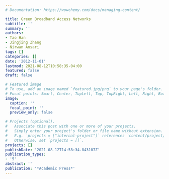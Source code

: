 ```yaml
---
# Documentation: https://wowchemy.com/docs/managing-content/

title: Green Broadband Access Networks
subtitle: ''
summary: ''
authors:
- Tao Han
- Jingjing Zhang
- Nirwan Ansari
tags: []
categories: []
date: '2012-11-01'
lastmod: 2021-08-12T10:58:35-04:00
featured: false
draft: false

# Featured image
# To use, add an image named `featured.jpg/png` to your page's folder.
# Focal points: Smart, Center, TopLeft, Top, TopRight, Left, Right, BottomLeft, Bottom, BottomRight.
image:
  caption: ''
  focal_point: ''
  preview_only: false

# Projects (optional).
#   Associate this post with one or more of your projects.
#   Simply enter your project's folder or file name without extension.
#   E.g. `projects = ["internal-project"]` references `content/project/deep-learning/index.md`.
#   Otherwise, set `projects = []`.
projects: []
publishDate: '2021-08-12T14:58:34.843107Z'
publication_types:
- '5'
abstract: ''
publication: '*Academic Press*'
---
```

